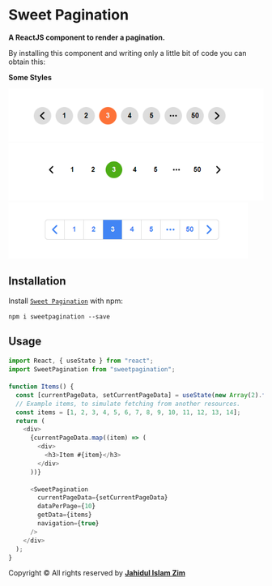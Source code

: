 # Sweet Pagination

**A ReactJS component to render a pagination.**

By installing this component and writing only a little bit of code you can obtain this:

**Some Styles**

<img src="https://raw.githubusercontent.com/jahidulislamzim/sweetpagination/main/Assets/Common-Style.png" alt="Sweet Pagination Style" />

<img src="https://raw.githubusercontent.com/jahidulislamzim/sweetpagination/main/Assets/Style-1.png" alt="Sweet Pagination Style" />

<img src="https://raw.githubusercontent.com/jahidulislamzim/sweetpagination/main/Assets/Style-2.png" alt="Sweet Pagination Style" width=full/>



## Installation

Install [`Sweet Pagination`](https://www.npmjs.com/package/sweetpagination) with npm:

```
npm i sweetpagination --save
```

## Usage

```javascript
import React, { useState } from "react";
import SweetPagination from "sweetpagination";

function Items() {
  const [currentPageData, setCurrentPageData] = useState(new Array(2).fill());
  // Example items, to simulate fetching from another resources.
  const items = [1, 2, 3, 4, 5, 6, 7, 8, 9, 10, 11, 12, 13, 14];
  return (
    <div>
      {currentPageData.map((item) => (
        <div>
          <h3>Item #{item}</h3>
        </div>
      ))}

      <SweetPagination
        currentPageData={setCurrentPageData}
        dataPerPage={10}
        getData={items}
        navigation={true}
      />
    </div>
  );
}
```
Copyright © All rights reserved by [**Jahidul Islam Zim**](https://jahidulislamzim.com/)
